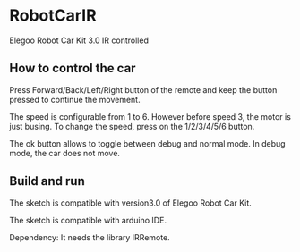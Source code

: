 # RobotCarIR
Elegoo Robot Car Kit 3.0 IR controlled

## How to control the car

Press Forward/Back/Left/Right button of the remote and keep the button pressed to continue the movement.

The speed is configurable from 1 to 6. However before speed 3, the motor is just busing.  To change the speed, press on the 1/2/3/4/5/6 button.

The ok button allows to toggle between debug and normal mode. In debug mode, the car does not move.

## Build and run
The sketch is compatible with version3.0 of Elegoo Robot Car Kit.

The sketch is compatible with arduino IDE.

Dependency: It needs the library IRRemote.
